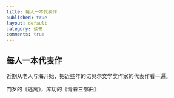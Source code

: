 ```yaml
---
title: 每人一本代表作
published: true
layout: default
category: 读书
comments: true
---
```


## 每人一本代表作

近期从老人与海开始，把近些年的诺贝尔文学奖作家的代表作看一遍。

门罗的《逃离》，库切的《青春三部曲》
